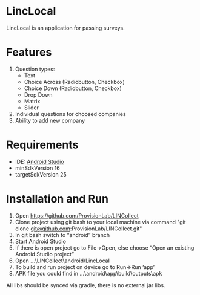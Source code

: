 # LincLocal
LincLocal is an application for passing surveys.

# Features
1. Question types:
    * Text
    * Choice Across (Radiobutton, Checkbox)
    * Choice Down (Radiobutton, Checkbox)
    * Drop Down
    * Matrix
    * Slider
2. Individual questions for choosed companies
3. Ability to add new company

# Requirements
* IDE: [Android Studio](https://developer.android.com/studio/index.html)
* minSdkVersion 16
* targetSdkVersion 25

# Installation and Run
1. Open https://github.com/ProvisionLab/LINCollect
2. Clone project using git bash to your local machine via command "git clone git@github.com:ProvisionLab/LINCollect.git"
3. In git bash switch to “android” branch
4. Start Android Studio
5. If there is open project go to File->Open, else choose “Open an existing Android Studio project”
6. Open ...\LINCollect\android\LincLocal
7. To build and run project on device go to Run->Run ‘app’
8. APK file you could find in ...\android\app\build\outputs\apk

All libs should be synced via gradle, there is no external jar libs.
